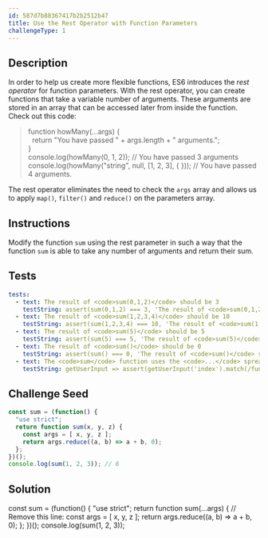 ```yaml
---
id: 587d7b88367417b2b2512b47
title: Use the Rest Operator with Function Parameters
challengeType: 1
---
```


## Description
<section id='description'>
In order to help us create more flexible functions, ES6 introduces the <dfn>rest operator</dfn> for function parameters. With the rest operator, you can create functions that take a variable number of arguments. These arguments are stored in an array that can be accessed later from inside the function.
Check out this code:
<blockquote>function howMany(...args) {<br>&nbsp;&nbsp;return "You have passed " + args.length + " arguments.";<br>}<br>console.log(howMany(0, 1, 2)); // You have passed 3 arguments<br>console.log(howMany("string", null, [1, 2, 3], { })); // You have passed 4 arguments.</blockquote>
The rest operator eliminates the need to check the <code>args</code> array and allows us to apply <code>map()</code>, <code>filter()</code> and <code>reduce()</code> on the parameters array.
</section>

## Instructions
<section id='instructions'>
Modify the function <code>sum</code> using the rest parameter in such a way that the function <code>sum</code> is able to take any number of arguments and return their sum.
</section>

## Tests
<section id='tests'>

```yml
tests:
  - text: The result of <code>sum(0,1,2)</code> should be 3
    testString: assert(sum(0,1,2) === 3, 'The result of <code>sum(0,1,2)</code> should be 3');
  - text: The result of <code>sum(1,2,3,4)</code> should be 10
    testString: assert(sum(1,2,3,4) === 10, 'The result of <code>sum(1,2,3,4)</code> should be 10');
  - text: The result of <code>sum(5)</code> should be 5
    testString: assert(sum(5) === 5, 'The result of <code>sum(5)</code> should be 5');
  - text: The result of <code>sum()</code> should be 0
    testString: assert(sum() === 0, 'The result of <code>sum()</code> should be 0');
  - text: The <code>sum</code> function uses the <code>...</code> spread operator on the <code>args</code> parameter.
    testString: getUserInput => assert(getUserInput('index').match(/function\s+sum\s*\(\s*...args\s*\)\s*{/g), 'The <code>sum</code> function uses the <code>...</code> spread operator on the <code>args</code> parameter.');

```

</section>

## Challenge Seed
<section id='challengeSeed'>

<div id='js-seed'>

```js
const sum = (function() {
  "use strict";
  return function sum(x, y, z) {
    const args = [ x, y, z ];
    return args.reduce((a, b) => a + b, 0);
  };
})();
console.log(sum(1, 2, 3)); // 6
```

</div>



</section>

## Solution
<section id='solution'>

const sum = (function() {
  "use strict";
  return function sum(...args) {
    // Remove this line: const args = [ x, y, z ];
    return args.reduce((a, b) => a + b, 0);
  };
})();
console.log(sum(1, 2, 3));

</section>
